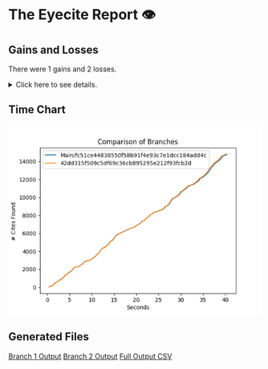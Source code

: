 # The Eyecite Report :eye:



Gains and Losses
---------
There were 1 gains and 2 losses.

<details>
<summary>Click here to see details.</summary>

|     id     |       Gain      |        Loss       |
| ---------- | --------------- | ----------------- |
|  2060699   |                 |    Feist at ¶ 8   |
|  1433305   | Gullings at 244 |                   |
|   901384   |                 | Setliff I at ¶ 19 |


</details>



Time Chart
---------

![image](https://raw.githubusercontent.com/freelawproject/eyecite/artifacts/206/results/chart.png)


Generated Files
---------

[Branch 1 Output](https://raw.githubusercontent.com/freelawproject/eyecite/artifacts/206/results/fc51ce44838550f58b91f4e93c7e1dcc184add4c.json)
[Branch 2 Output](https://raw.githubusercontent.com/freelawproject/eyecite/artifacts/206/results/42dd315f509c5df69c36cb895295e212f93fcb2d.json)
[Full Output CSV ](https://raw.githubusercontent.com/freelawproject/eyecite/artifacts/206/results/output.csv)
